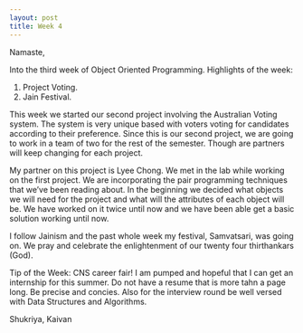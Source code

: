 ```yaml
---
layout: post
title: Week 4
---
```


Namaste,

Into the third week of Object Oriented Programming. Highlights of the week:
1. Project Voting.
2. Jain Festival.

This week we started our second project involving the Australian Voting system. The system is very unique based with voters voting for candidates according to their preference. Since this is our second project, we are going to work in a team of two for the rest of the semester. Though are partners will keep changing for each project.

My partner on this project is Lyee Chong. We met in the lab while working on the first project. We are incorporating the pair programming techniques that we’ve been reading about. In the beginning we decided what objects we will need for the project and what will the attributes of each object will be. We have worked on it twice until now and  we have been able get a basic solution working until now.

I follow Jainism and the past whole week my festival, Samvatsari, was going on. We pray and celebrate the enlightenment of our twenty four thirthankars (God).

Tip of the Week: CNS career fair! I am pumped and hopeful that I can get an internship for this summer. Do not have a resume that is more tahn a page long. Be precise and concies. Also for the interview round be well versed with Data Structures and Algorithms.

Shukriya,
Kaivan